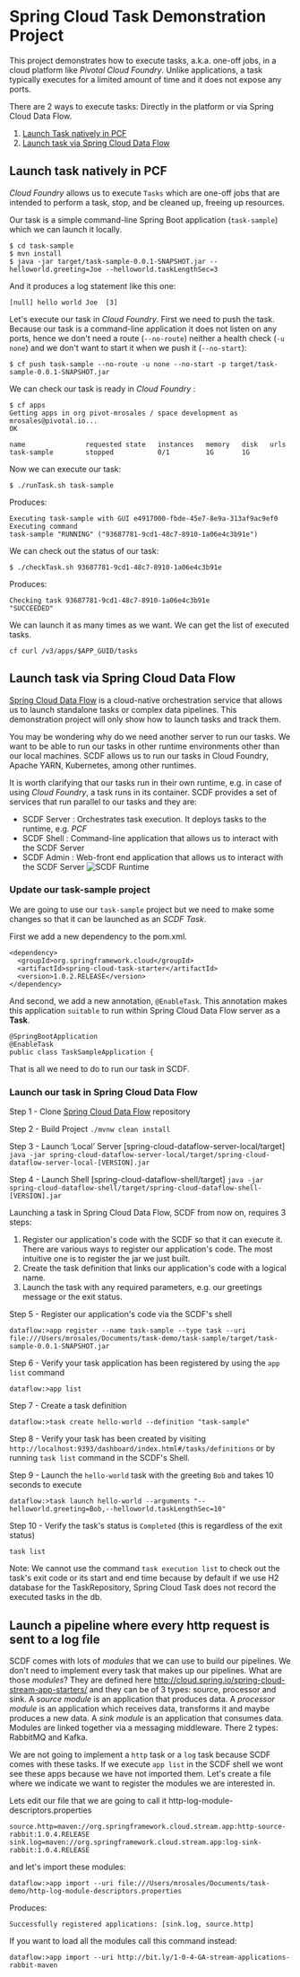 # Spring Cloud Task Demonstration Project

This project demonstrates how to execute tasks, a.k.a. one-off jobs, in a cloud platform like *Pivotal Cloud Foundry*. Unlike applications, a task typically executes for a limited amount of time and it does not expose any ports.

There are 2 ways to execute tasks: Directly in the platform or via Spring Cloud Data Flow.

1. [Launch Task natively in PCF](#launch-task-natively-in-pcf)
2. [Launch task via Spring Cloud Data Flow](#launch-task-via-spring-cloud-data-flow)

## Launch task natively in PCF

*Cloud Foundry* allows us to execute `Tasks` which are one-off jobs that are intended to perform a task, stop, and be cleaned up, freeing up resources.

Our task is a simple command-line Spring Boot application (`task-sample`) which we can launch it locally.
```
$ cd task-sample
$ mvn install
$ java -jar target/task-sample-0.0.1-SNAPSHOT.jar --helloworld.greeting=Joe --helloworld.taskLengthSec=3
```
And it produces a log statement like this one:
```
[null] hello world Joe  [3]
```

Let's execute our task in *Cloud Foundry*. First we need to push the task. Because our task is a command-line application it does not listen on any ports, hence we don't need a route (`--no-route`) neither a health check (`-u none`) and we don't want to start it when we push it (`--no-start`):
```
$ cf push task-sample --no-route -u none --no-start -p target/task-sample-0.0.1-SNAPSHOT.jar
```

We can check our task is ready in *Cloud Foundry* :
```
$ cf apps
Getting apps in org pivot-mrosales / space development as mrosales@pivotal.io...
OK

name               requested state   instances   memory   disk   urls
task-sample        stopped           0/1         1G       1G
```

Now we can execute our task:
```
$ ./runTask.sh task-sample
```
Produces:
```
Executing task-sample with GUI e4917000-fbde-45e7-8e9a-313af9ac9ef0
Executing command
task-sample "RUNNING" ("93687781-9cd1-48c7-8910-1a06e4c3b91e")
```

We can check out the status of our task:
```
$ ./checkTask.sh 93687781-9cd1-48c7-8910-1a06e4c3b91e
```
Produces:
```
Checking task 93687781-9cd1-48c7-8910-1a06e4c3b91e
"SUCCEEDED"
```

We can launch it as many times as we want. We can get the list of executed tasks.
```
cf curl /v3/apps/$APP_GUID/tasks
```


## Launch task via Spring Cloud Data Flow

[Spring Cloud Data Flow](http://docs.spring.io/spring-cloud-dataflow/docs/current-SNAPSHOT/reference/htmlsingle) is a cloud-native orchestration service that allows us to launch standalone tasks or complex data pipelines. This demonstration project will only show how to launch tasks and track them.

You may be wondering why do we need another server to run our tasks. We want to be able to run our tasks in other runtime environments other than our local machines. SCDF allows us to run our tasks in Cloud Foundry, Apache YARN, Kubernetes, among other runtimes.

It is worth clarifying that our tasks run in their own runtime, e.g. in case of using *Cloud Foundry*, a task runs in its container. SCDF provides a set of services that run parallel to our tasks and they are:
- SCDF Server : Orchestrates task execution. It deploys tasks to the runtime, e.g. *PCF*
- SCDF Shell : Command-line application that allows us to interact with the SCDF Server
- SCDF Admin : Web-front end application that allows us to interact with the SCDF Server
![SCDF Runtime](https://raw.githubusercontent.com/spring-cloud/spring-cloud-dataflow/master/spring-cloud-dataflow-docs/src/main/asciidoc/images/dataflow-server-arch.png)

### Update our task-sample project

We are going to use our `task-sample` project but we need to make some changes so that it can be launched as an *SCDF Task*.

First we add a new dependency to the pom.xml.
```
<dependency>
  <groupId>org.springframework.cloud</groupId>
  <artifactId>spring-cloud-task-starter</artifactId>
  <version>1.0.2.RELEASE</version>
</dependency>
```

And second, we add a new annotation, `@EnableTask`. This annotation makes this application `suitable` to run within Spring Cloud Data Flow server as a **Task**.
```
@SpringBootApplication
@EnableTask
public class TaskSampleApplication {
```

That is all we need to do to run our task in SCDF.

### Launch our task in Spring Cloud Data Flow

Step 1 - Clone [Spring Cloud Data Flow](https://github.com/spring-cloud/spring-cloud-dataflow) repository

Step 2 - Build Project `./mvnw clean install`

Step 3 - Launch ‘Local’ Server [spring-cloud-dataflow-server-local/target]
`java -jar spring-cloud-dataflow-server-local/target/spring-cloud-dataflow-server-local-[VERSION].jar`

Step 4 - Launch Shell [spring-cloud-dataflow-shell/target]
`java -jar spring-cloud-dataflow-shell/target/spring-cloud-dataflow-shell-[VERSION].jar`

Launching a task in Spring Cloud Data Flow, SCDF from now on, requires 3 steps:
1. Register our application's code with the SCDF so that it can execute it. There are various ways to register our application's code. The most intuitive one is to register the jar we just built.
2. Create the task definition that links our application's code with a logical name.
3. Launch the task with any required parameters, e.g. our greetings message or the exit status.

Step 5 - Register our application's code via the SCDF's shell
```
dataflow:>app register --name task-sample --type task --uri file:///Users/mrosales/Documents/task-demo/task-sample/target/task-sample-0.0.1-SNAPSHOT.jar
```

Step 6 - Verify your task application has been registered by using the `app list` command
```
dataflow:>app list
```

Step 7 - Create a task definition
```
dataflow:>task create hello-world --definition "task-sample"
```

Step 8 - Verify your task has been created by visiting `http://localhost:9393/dashboard/index.html#/tasks/definitions` or by running `task list` command in the SCDF's Shell.


Step 9 - Launch the `hello-world` task with the greeting `Bob` and takes 10 seconds to execute
```
dataflow:>task launch hello-world --arguments "--helloworld.greeting=Bob,--helloworld.taskLengthSec=10"
```

Step 10 - Verify the task's status is `Completed` (this is regardless of the exit status)
```
task list
```
Note: We cannot use the command `task execution list` to check out the task's exit code or its start and end time because by default if we use H2 database for the TaskRepository, Spring Cloud Task does not record the executed tasks in the db.


## Launch a pipeline where every http request is sent to a log file

SCDF comes with lots of *modules* that we can use to build our pipelines. We don't need to implement every task that makes up our pipelines. What are those *modules*? They are defined here http://cloud.spring.io/spring-cloud-stream-app-starters/ and they can be of 3 types: source, processor and sink. A *source module* is an application that produces data. A *processor module* is an application which receives data, transforms it and maybe produces a new data. A *sink module* is an application that consumes data. Modules are linked together via a messaging middleware. There 2 types: RabbitMQ and Kafka.

We are not going to implement a `http` task or a `log` task because SCDF comes with these tasks. If we execute `app list` in the SCDF shell we wont see these apps because we have not imported them. Let's create a file where we indicate we want to register the modules we are interested in.

Lets edit our file that we are going to call it http-log-module-descriptors.properties
```
source.http=maven://org.springframework.cloud.stream.app:http-source-rabbit:1.0.4.RELEASE
sink.log=maven://org.springframework.cloud.stream.app:log-sink-rabbit:1.0.4.RELEASE
```
and let's import these modules:
```
dataflow:>app import --uri file:///Users/mrosales/Documents/task-demo/http-log-module-descriptors.properties
```
Produces:
```
Successfully registered applications: [sink.log, source.http]
```

If you want to load all the modules call this command instead:
```
dataflow:>app import --uri http://bit.ly/1-0-4-GA-stream-applications-rabbit-maven
```
